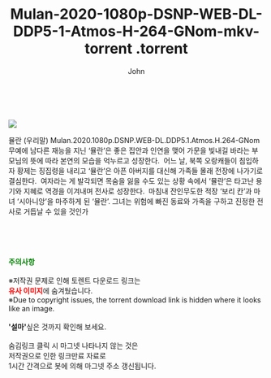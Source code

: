﻿---
layout: post
title:  "                   Mulan-2020-1080p-DSNP-WEB-DL-DDP5-1-Atmos-H-264-GNom-mkv-torrent                .torrent"
author: John
categories: [ 영화 ]
tags: [  ]
image: https://torrentrj57.com/uploadfile/full/0c7144d17882aab738ffe01cbbc680a09988fb26.jpg 
description: "                   Mulan-2020-1080p-DSNP-WEB-DL-DDP5-1-Atmos-H-264-GNom-mkv-torrent                 torrent 정보 공유"
toc: true
toc_sticky: true
---

<br>
<p><img src="https://torrentrj57.com/uploadfile/full/0c7144d17882aab738ffe01cbbc680a09988fb26.jpg"/></p>
 뮬란 (우리말) Mulan.2020.1080p.DSNP.WEB-DL.DDP5.1.Atmos.H.264-GNom 무예에 남다른 재능을 지닌 ‘뮬란’은 좋은 집안과 인연을 맺어 가문을 빛내길 바라는 부모님의 뜻에 따라 본연의 모습을 억누르고 성장한다.  어느 날, 북쪽 오랑캐들이 침입하자 황제는 징집령을 내리고 ‘뮬란’은 아픈 아버지를 대신해 가족들 몰래 전장에 나가기로 결심한다.  여자라는 게 발각되면 목숨을 잃을 수도 있는 상황 속에서 ‘뮬란’은 타고난 용기와 지혜로 역경을 이겨내며 전사로 성장한다.  마침내 잔인무도한 적장 ‘보리 칸’과 마녀 ‘시아니앙’을 마주하게 된 ‘뮬란’. 그녀는 위험에 빠진 동료와 가족을 구하고 진정한 전사로 거듭날 수 있을 것인가 
    
<br><br><br>
<p data-ke-size="size16"><b><span style="color: green;">주의사항</span></b><br /><br />※저작권 문제로 인해 토렌트 다운로드 링크는<br /><b><span style="color: red;">유사 이미지</span></b>에 숨겨뒀습니다.<br />※Due to copyright issues, the torrent download link is hidden where it looks like an image.<br /><br /><b>'설마'</b>싶은 것까지 확인해 보세요.<br /><br />숨김링크 클릭 시 마그넷 나타나지 않는 것은<br />저작권으로 인한 링크만료 자료로<br />1시간 간격으로 봇에 의해 마그넷 주소 갱신됩니다.</p>
